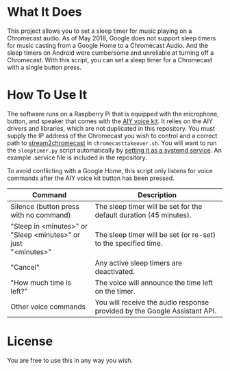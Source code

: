 # What It Does

This project allows you to set a sleep timer for music playing on a Chromecast audio.  As of May 2018, Google does not support sleep timers for music casting from a Google Home to a Chromecast Audio.  And the sleep timers on Android were cumbersome and unreliable at turning off a Chromecast.  With this script, you can set a sleep timer for a Chromecast with a single button press.

# How To Use It

The software runs on a Raspberry Pi that is equipped with the microphone, button, and speaker that comes with the [AIY voice kit](https://aiyprojects.withgoogle.com/voice/).  It relies on the AIY drivers and libraries, which are not duplicated in this repository.  You must supply the IP address of the Chromecast you wish to control and a correct path to [stream2chromecast](https://github.com/dancardy/stream2chromecast) in `chromecasttakeover.sh`.  You will want to run the `sleeptimer.py` script automatically by [setting it as a systemd service](https://www.digitalocean.com/community/tutorials/how-to-use-systemctl-to-manage-systemd-services-and-units).  An example .service file is included in the repository.

To avoid conflicting with a Google Home, this script only listens for voice commands after the AIY voice kit button has been pressed.

| Command | Description |
|---------|-------------|
| Silence (button press with no command) | The sleep timer will be set for the default duration (45 minutes).|
| "Sleep in &lt;minutes&gt;" or <br>"Sleep &lt;minutes&gt;" or just <br>"&lt;minutes&gt;" | The sleep timer will be set (or re-set) to the specified time.|
| "Cancel" | Any active sleep timers are deactivated.|
| "How much time is left?" | The voice will announce the time left on the timer.|
| Other voice commands | You will receive the audio response provided by the Google Assistant API.|

# License

You are free to use this in any way you wish.
